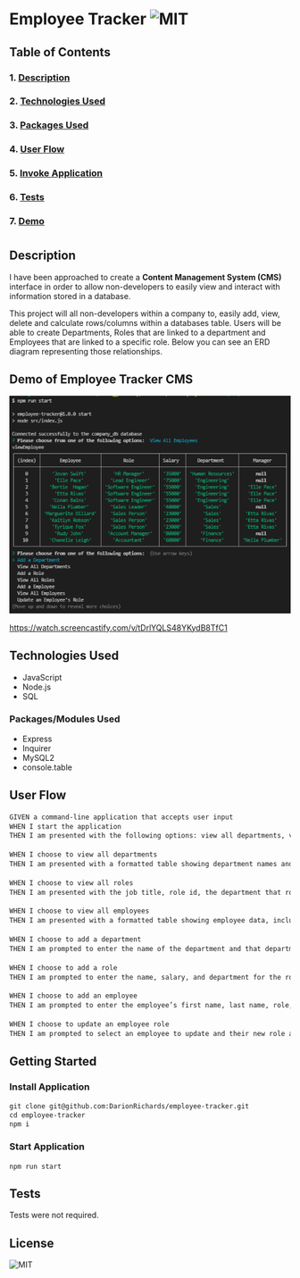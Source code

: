 # **Employee Tracker** ![MIT](https://img.shields.io/github/license/DarionRichards/employee-tracker?color=teal)

## Table of Contents

### 1. [Description](#introduction)

### 2. [Technologies Used](#technologies-used)

### 3. [Packages Used](#packages-used)

### 4. [User Flow](#user-flow)

### 5. [Invoke Application](#invoke-application)

### 6. [Tests](#tests)

### 7. [Demo](#demo)

#

## Description

I have been approached to create a **Content Management System (CMS)** interface in order to allow non-developers to easily view and interact with information stored in a database.

This project will all non-developers within a company to, easily add, view, delete and calculate rows/columns within a databases table. Users will be able to create Departments, Roles that are linked to a department and Employees that are linked to a specific role. Below you can see an ERD diagram representing those relationships.

## Demo of Employee Tracker CMS

![portfolio demo](./assets/img/employee-table.png)

https://watch.screencastify.com/v/tDrlYQLS48YKydB8TfC1

## Technologies Used

- JavaScript
- Node.js
- SQL

### Packages/Modules Used

- Express
- Inquirer
- MySQL2
- console.table

## User Flow

```md
GIVEN a command-line application that accepts user input
WHEN I start the application
THEN I am presented with the following options: view all departments, view all roles, view all employees, add a department, add a role, add an employee, and update an employee role

WHEN I choose to view all departments
THEN I am presented with a formatted table showing department names and department ids

WHEN I choose to view all roles
THEN I am presented with the job title, role id, the department that role belongs to, and the salary for that role

WHEN I choose to view all employees
THEN I am presented with a formatted table showing employee data, including employee ids, first names, last names, job titles, departments, salaries, and managers that the employees report to

WHEN I choose to add a department
THEN I am prompted to enter the name of the department and that department is added to the database

WHEN I choose to add a role
THEN I am prompted to enter the name, salary, and department for the role and that role is added to the database

WHEN I choose to add an employee
THEN I am prompted to enter the employee’s first name, last name, role, and manager, and that employee is added to the database

WHEN I choose to update an employee role
THEN I am prompted to select an employee to update and their new role and this information is updated in the database
```

## Getting Started

### Install Application

```
git clone git@github.com:DarionRichards/employee-tracker.git
cd employee-tracker
npm i
```

### Start Application

```
npm run start
```

## Tests

Tests were not required.

## License

![MIT](https://img.shields.io/github/license/DarionRIchards/employee-tracker?color=teal&style=for-the-badge)
